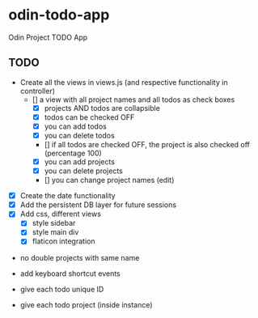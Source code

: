 # odin-todo-app

Odin Project TODO App

## TODO

- Create all the views in views.js (and respective functionality in controller)
  - [] a view with all project names and all todos as check boxes
    - [x] projects AND todos are collapsible
    - [x] todos can be checked OFF
    - [x] you can add todos
    - [x] you can delete todos
    - [] if all todos are checked OFF, the project is also checked off (percentage 100)
    - [x] you can add projects
    - [x] you can delete projects
    - [] you can change project names (edit)
- [x] Create the date functionality
- [x] Add the persistent DB layer for future sessions
- [x] Add css, different views
  - [x] style sidebar
  - [x] style main div
  - [x] flaticon integration
- no double projects with same name
- add keyboard shortcut events

- give each todo unique ID
- give each todo project (inside instance)
